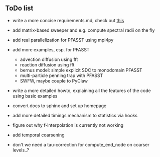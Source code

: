ToDo list
---------
   
* write a more concise requirements.md, check out [this](https://pip.pypa.io/en/latest/reference/pip_freeze.html)

* add matrix-based sweeper and e.g. compute spectral radii on the fly

* add real parallelization for PFASST using mpi4py

* add more examples, esp. for PFASST
    - advection diffusion using fft
    - reaction diffusion using fft
    - bernus model: simple explicit SDC to monodomain PFASST
    - multi-particle penning trap with PFASST
    - SWFW, maybe couple to PyClaw

* write a more detailed howto, explaining all the features of the code using basic examples

* convert docs to sphinx and set up homepage

* add more detailed timings mechanism to statistics via hooks

* figure out why f-interpolation is currently not working

* add temporal coarsening

* don't we need a tau-correction for compute_end_node on coarser levels..?